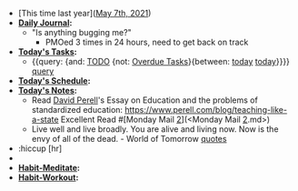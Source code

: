 - [This time last year]([May 7th, 2021](<May 7th, 2021.md>))
- **[Daily Journal](<Daily Journal.md>):**
    - "Is anything bugging me?"
        - PMOed 3 times in 24 hours, need to get back on track
- **[Today's Tasks](<Today's Tasks.md>):**
    - {{query: {and: [TODO](<TODO.md>) {not: [Overdue Tasks](<Overdue Tasks.md>)}{between: [today](<today.md>) [today](<today.md>)}}}} [query](<query.md>)
- **[Today's Schedule](<Today's Schedule.md>):**
- **[Today's Notes](<Today's Notes.md>):**
    - Read [David Perell](<David Perell.md>)'s Essay on Education and the problems of standardized education: https://www.perell.com/blog/teaching-like-a-state Excellent Read #[Monday Mail [2](<2.md>)](<Monday Mail [2](<2.md>).md>)
    - Live well and live broadly. You are alive and living now. Now is the envy of all of the dead. - World of Tomorrow [quotes](<quotes.md>)
- :hiccup [hr]
- 
- **[Habit-Meditate](<Habit-Meditate.md>):**
- **[Habit-Workout](<Habit-Workout.md>):**
